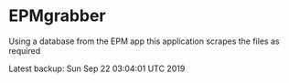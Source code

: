 # EPMgrabber
Using a database from the EPM app this application scrapes the files as required


Latest backup: Sun Sep 22 03:04:01 UTC 2019
